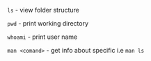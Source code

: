 `ls` - view folder structure

`pwd` - print working directory

`whoami` - print user name

`man <comand>` - get info about specific <comand> i.e `man ls`
